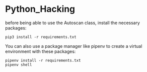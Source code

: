 # Python_Hacking

before being able to use the Autoscan class, install the necessary packages:
```
pip3 install -r requirements.txt
```

You can also use a package manager like pipenv to create a virtual environment with these packages:
```
pipenv install -r requirements.txt
pipenv shell
```

